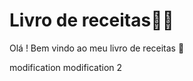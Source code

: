 # Livro de receitas:man_cook:

Olá ! Bem vindo ao meu livro de receitas :call_me_hand:

modification
modification 2
